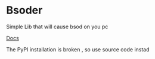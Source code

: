 # Bsoder
Simple Lib that will cause bsod on you pc 

[Docs](https://alex5250.github.io/bsoder/)


The PyPI installation is broken , so use source code instad 

